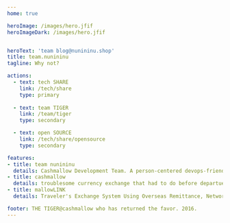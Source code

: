 ```yaml
---
home: true

heroImage: /images/hero.jfif
heroImageDark: /images/hero.jfif


heroText: 'team blog@nunininu.shop'
title: team.nunininu
tagline: Why not? 

actions:
  - text: tech SHARE
    link: /tech/share
    type: primary
  
  - text: team TIGER 
    link: /team/tiger
    type: secondary

  - text: open SOURCE
    link: /tech/share/opensource
    type: secondary

features:
- title: team nunininu
  details: Cashmallow Development Team. A person-centered devops-friendly software developer organization that makes and operates more than customers want one step faster than the market.
- title: cashmallow
  details: troublesome currency exchange that had to do before departue. start a reliable trip by using Cashmallow exchange service.
- title: mallowLINK
  details: Traveler's Exchange System Using Overseas Remittance, Network Solution for Financial Institutions

footer: THE TIGER@cashmallow who has returned the favor. 2016.
---
```

